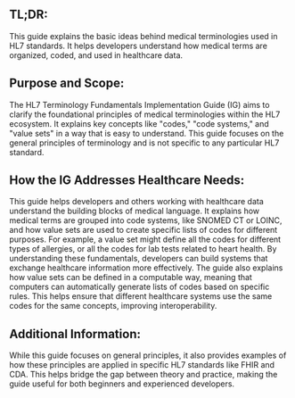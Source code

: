 ## TL;DR:

This guide explains the basic ideas behind medical terminologies used in HL7 standards. It helps developers understand how medical terms are organized, coded, and used in healthcare data.

## Purpose and Scope:

The HL7 Terminology Fundamentals Implementation Guide (IG) aims to clarify the foundational principles of medical terminologies within the HL7 ecosystem. It explains key concepts like "codes," "code systems," and "value sets" in a way that is easy to understand. This guide focuses on the general principles of terminology and is not specific to any particular HL7 standard. 

## How the IG Addresses Healthcare Needs:

This guide helps developers and others working with healthcare data understand the building blocks of medical language. It explains how medical terms are grouped into code systems, like SNOMED CT or LOINC, and how value sets are used to create specific lists of codes for different purposes. For example, a value set might define all the codes for different types of allergies, or all the codes for lab tests related to heart health. By understanding these fundamentals, developers can build systems that exchange healthcare information more effectively. The guide also explains how value sets can be defined in a computable way, meaning that computers can automatically generate lists of codes based on specific rules. This helps ensure that different healthcare systems use the same codes for the same concepts, improving interoperability.

## Additional Information:

While this guide focuses on general principles, it also provides examples of how these principles are applied in specific HL7 standards like FHIR and CDA. This helps bridge the gap between theory and practice, making the guide useful for both beginners and experienced developers. 
